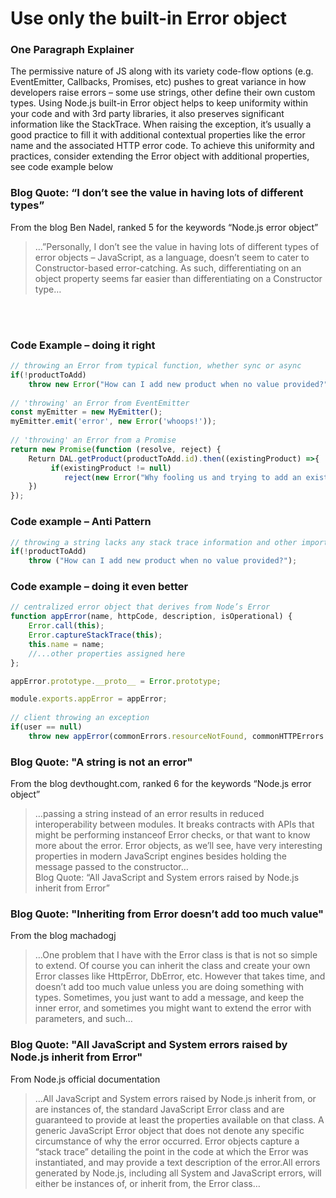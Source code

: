 # Use only the built-in Error object


### One Paragraph Explainer

The permissive nature of JS along with its variety code-flow options (e.g. EventEmitter, Callbacks, Promises, etc) pushes to great variance in how developers raise errors – some use strings, other define their own custom types. Using Node.js built-in Error object helps to keep uniformity within your code and with 3rd party libraries, it also preserves significant information like the StackTrace. When raising the exception, it’s usually a good practice to fill it with additional contextual properties like the error name and the associated HTTP error code. To achieve this uniformity and practices, consider extending the Error object with additional properties, see code example below

### Blog Quote: “I don’t see the value in having lots of different types”
From the blog Ben Nadel, ranked 5 for the keywords “Node.js error object”

>…”Personally, I don’t see the value in having lots of different types of error objects – JavaScript, as a language, doesn’t seem to cater to Constructor-based error-catching. As such, differentiating on an object property seems far easier than differentiating on a Constructor type…

<br/><br/>

### Code Example – doing it right

```javascript
// throwing an Error from typical function, whether sync or async
if(!productToAdd)
    throw new Error("How can I add new product when no value provided?");
 
// 'throwing' an Error from EventEmitter
const myEmitter = new MyEmitter();
myEmitter.emit('error', new Error('whoops!'));
 
// 'throwing' an Error from a Promise
return new Promise(function (resolve, reject) {
    Return DAL.getProduct(productToAdd.id).then((existingProduct) =>{
		 if(existingProduct != null)
			reject(new Error("Why fooling us and trying to add an existing product?"));
    })
});
```

### Code example – Anti Pattern

```javascript
// throwing a string lacks any stack trace information and other important data properties
if(!productToAdd)
    throw ("How can I add new product when no value provided?");

```

### Code example – doing it even better

```javascript
// centralized error object that derives from Node’s Error
function appError(name, httpCode, description, isOperational) {
    Error.call(this);
    Error.captureStackTrace(this);
    this.name = name;
    //...other properties assigned here
};

appError.prototype.__proto__ = Error.prototype;

module.exports.appError = appError;
 
// client throwing an exception
if(user == null)
    throw new appError(commonErrors.resourceNotFound, commonHTTPErrors.notFound, "further explanation", true)
```


### Blog Quote: "A string is not an error"
From the blog devthought.com, ranked 6 for the keywords “Node.js error object”
 
> …passing a string instead of an error results in reduced interoperability between modules. It breaks contracts with APIs that might be performing instanceof Error checks, or that want to know more about the error. Error objects, as we’ll see, have very interesting properties in modern JavaScript engines besides holding the message passed to the constructor…  
Blog Quote: “All JavaScript and System errors raised by Node.js inherit from Error”

### Blog Quote: "Inheriting from Error doesn’t add too much value"
From the blog machadogj
 
> …One problem that I have with the Error class is that is not so simple to extend. Of course you can inherit the class and create your own Error classes like HttpError, DbError, etc. However that takes time, and doesn’t add too much value unless you are doing something with types. Sometimes, you just want to add a message, and keep the inner error, and sometimes you might want to extend the error with parameters, and such…

 ### Blog Quote: "All JavaScript and System errors raised by Node.js inherit from Error"
From Node.js official documentation
 
> …All JavaScript and System errors raised by Node.js inherit from, or are instances of, the standard JavaScript Error class and are guaranteed to provide at least the properties available on that class. A generic JavaScript Error object that does not denote any specific circumstance of why the error occurred. Error objects capture a “stack trace” detailing the point in the code at which the Error was instantiated, and may provide a text description of the error.All errors generated by Node.js, including all System and JavaScript errors, will either be instances of, or inherit from, the Error class…
